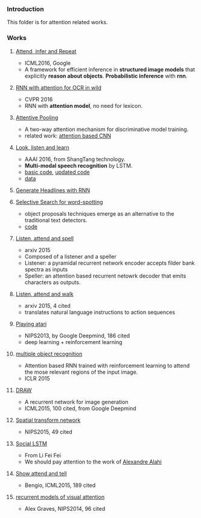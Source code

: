 ### Introduction
This folder is for attention related works. 

### Works
1. [Attend, infer and Repeat][1]
	- ICML2016, Google
	- A framework for efficient inference in **structured image models** that explicitly **reason about objects**. **Probabilistic inference** with **rnn**. 

2. [RNN with attention for OCR in wild][2]
	- CVPR 2016
	- RNN with **attention model**, no need for lexicon.   

3. [Attentive Pooling][3] 
	- A two-way attention mechanism for discriminative model training. 
	- related work: [attention based CNN][4]

4. [Look, listen and learn][5]
	- AAAI 2016, from ShangTang technology. 
	- **Multi-modal speech recognition** by LSTM. 
	- [basic code][6], [updated code][7]
	- [data][8]

5. [Generate Headlines with RNN][9]

6. [Selective Search for word-spotting][10]
	- object proposals techniques emerge as an alternative to the traditional text detectors.
	- [code][11]

7. [Listen, attend and spell][12]
	- arxiv 2015
	- Composed of a listener and a speller
	- Listener: a pyramidal recurrent network encoder accepts filder bank spectra as inputs
	- Speller: an attention based recurrent netowrk decoder that emits characters as outputs. 


 8. [Listen, attend and walk][13]
	- arxiv 2015, 4 cited
	- translates natural language instructions to action sequences

9. [Playing atari][14]
	- NIPS2013, by Google Deepmind, 186 cited
	- deep learning + reinforcement learning 

10. [multiple object recognition][15]
	- Attention based RNN trained with reinforcement learning to attend the mose relevant regions of the input image.
	- ICLR 2015

11. [DRAW][16]
	- A recurrent network for image generation 
	- ICML2015, 100 cited, from Google Deepmind

12. [Spatial transform network][17]
	- NIPS2015, 49 cited

13. [Social LSTM][18]
	- From Li Fei Fei
	- We should pay attention to the work of [Alexandre Alahi][19]

14. [Show attend and tell][20]
	- Bengio, ICML2015, 189 cited

15. [recurrent models of visual attention][21]
	- Alex Graves, NIPS2014, 96 cited

[1]:	http://arxiv.org/abs/1603.08575
[2]:	http://arxiv.org/abs/1603.03101
[3]:	http://arxiv.org/abs/1602.03609
[4]:	http://arxiv.org/pdf/1512.05193.pdf
[5]:	http://arxiv.org/pdf/1602.04364v1.pdf
[6]:	https://github.com/jimmy-ren/lstm_speaker_naming_aaai16
[7]:	https://github.com/jimmy-ren/vLSTM
[8]:	https://github.com/jimmy-ren/lstm_speaker_naming_aaai16
[9]:	http://rsarxiv.github.io/2016/04/24/%E8%87%AA%E5%8A%A8%E6%96%87%E6%91%98%EF%BC%88%E4%BA%94%EF%BC%89/
[10]:	http://arxiv.org/abs/1604.02619
[11]:	https://github.com/lluisgomez/TextProposals
[12]:	https://static.googleusercontent.com/media/research.google.com/zh-CN//pubs/archive/44926.pdf
[13]:	http://arxiv.org/abs/1506.04089
[14]:	http://arxiv.org/abs/1312.5602
[15]:	http://arxiv.org/abs/1412.7755
[16]:	http://arxiv.org/abs/1502.04623
[17]:	http://papers.nips.cc/paper/5854-spatial-transformer-networks
[18]:	http://cvgl.stanford.edu/papers/CVPR16_Social_LSTM.pdf
[19]:	http://web.stanford.edu/~alahi/pub.htm
[20]:	http://arxiv.org/abs/1502.03044
[21]:	http://arxiv.org/abs/1406.6247